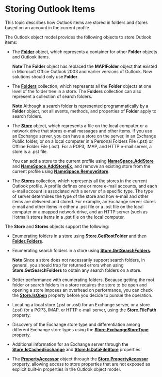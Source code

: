 
# Storing Outlook Items

This topic describes how Outlook items are stored in folders and stores based on an account in the current profile.

The Outlook object model provides the following objects to store Outlook items:

- The  **[Folder](3cf6cda8-6d70-666e-2643-9d9c5b9cacfc.md)** object, which represents a container for other **Folder** objects and Outlook items.
    
     **Note**  The  **Folder** object has replaced the **MAPIFolder** object that existed in Microsoft Office Outlook 2003 and earlier versions of Outlook. New solutions should only use **Folder**.
- The  **[Folders](0c814c3c-74fc-414c-982d-a0097fcb35c2.md)** collection, which represents all the **Folder** objects at one level of the folder tree in a store. The **Folders** collection can also represent a collection of search folders.
    
     **Note**  Although a search folder is represented programmatically by a  **Folder** object, not all events, methods, and properties of **Folder** apply to search folders.
- The  **[Store](1eb22fe9-8849-7476-5388-2515b48591b9.md)** object, which represents a file on the local computer or a network drive that stores e-mail messages and other items. If you use an Exchange server, you can have a store on the server, in an Exchange Public folder, or on a local computer in a Personal Folders File (.pst) or Offline Folder File (.ost). For a POP3, IMAP, and HTTP e-mail server, a store is a .pst file.
    
    You can add a store to the current profile using  **[NameSpace.AddStore](c9390982-2408-fda5-a14d-de6f0daaadf1.md)** and **[NameSpace.AddStoreEx](15b8948d-cbe4-a499-ec03-b1bbf56ead82.md)**, and remove an existing store from the current profile using  **[NameSpace.RemoveStore](4353387a-0e44-1d4a-b0e6-96e2c2594a6d.md)**.
    
- The  **[Stores](8915a8e4-9c22-21d5-c492-051d393ce5f7.md)** collection, which represents all the stores in the current Outlook profile. A profile defines one or more e-mail accounts, and each e-mail account is associated with a server of a specific type. The type of server determines the type of the store and how e-mail and other items are delivered and stored. For example, an Exchange server stores e-mail and other items in either a .pst file or a .ost file on the local computer or a mapped network drive, and an HTTP server (such as Hotmail) stores items in a .pst file on the local computer.
    

The  **Store** and **Stores** objects support the following:

- Enumerating folders in a store using  **[Store.GetRootFolder](09da4d57-c33d-6946-cc21-7233e89efb10.md)** and then **[Folder.Folders](41464c32-023e-9079-4f24-51586305325c.md)**.
    
- Enumerating search folders in a store using  **[Store.GetSearchFolders](aed6ba0b-5e20-adb9-6f62-d030a0de2e0b.md)**.
    
     **Note**  Since a store does not necessarily support search folders, in general, you should trap for returned errors when using  **Store.GetSearchFolders** to obtain any search folders on a store.
- Better performance with enumerating folders. Because getting the root folder or search folders in a store requires the store to be open and opening a store imposes an overhead on performance, you can check the  **[Store.IsOpen](05e93457-2d17-39ac-404c-c78c76d2ef72.md)** property before you decide to pursue the operation.
    
- Locating a local store (.pst or .ost) for an Exchange server, or a store (.pst) for a POP3, IMAP, or HTTP e-mail server, using the  **[Store.FilePath](3b0ed312-9304-61a6-7152-5693a0e2f0fe.md)** property.
    
- Discovery of the Exchange store type and differentiation among different Exchange store types using the  **[Store.ExchangeStoreType](ca6002bd-444d-a111-adca-6f8fafc37ea1.md)** property.
    
- Additional information for an Exchange server through the  **[Store.IsCachedExchange](2f3fbd5d-8cf1-5fdd-6074-f4da4216dcd4.md)** and **[Store.IsDataFileStore](76dc73b7-1d19-465f-744f-1209211f2496.md)** properties.
    
- The  **[PropertyAccessor](2fc91e13-703c-3ec9-9066-ffee7144306c.md)** object through the **[Store.PropertyAccessor](4c3ccfc9-8f8a-aa2b-f7f5-5945ffe55f31.md)** property, allowing access to store properties that are not exposed as explicit built-in properties in the Outlook object model.
    

